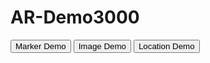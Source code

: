<html lang="en" dir="ltr">
  <head>
    <meta charset="utf-8">
    <title>AR Demo</title>
  </head>
  <body>
    <h1>AR-Demo3000</h1>
    <button onclick="location.href = 'marker-demo.html';" id="myButton" class="float-left submit-button" >Marker Demo</button>
    <button onclick="location.href = 'image-demo.html';" id="myButton" class="float-left submit-button" >Image Demo</button>
    <button onclick="location.href = 'location-demo.html';" id="myButton" class="float-left submit-button" >Location Demo</button>

  </body>
</html>

